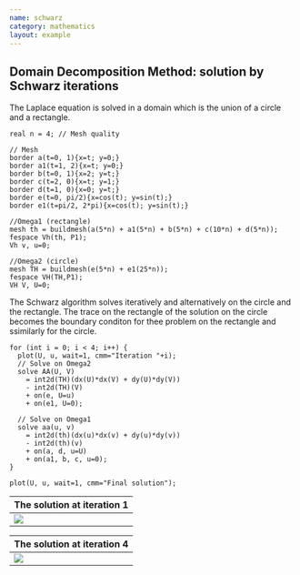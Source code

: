 ```yaml
---
name: schwarz
category: mathematics
layout: example
---
```


## Domain Decomposition Method: solution by Schwarz iterations
The Laplace equation is solved in a domain which is the union of a circle and a rectangle.
~~~freefem
real n = 4; // Mesh quality

// Mesh
border a(t=0, 1){x=t; y=0;}
border a1(t=1, 2){x=t; y=0;}
border b(t=0, 1){x=2; y=t;}
border c(t=2, 0){x=t; y=1;}
border d(t=1, 0){x=0; y=t;}
border e(t=0, pi/2){x=cos(t); y=sin(t);}
border e1(t=pi/2, 2*pi){x=cos(t); y=sin(t);}

//Omega1 (rectangle)
mesh th = buildmesh(a(5*n) + a1(5*n) + b(5*n) + c(10*n) + d(5*n));
fespace Vh(th, P1);
Vh v, u=0;

//Omega2 (circle)
mesh TH = buildmesh(e(5*n) + e1(25*n));
fespace VH(TH,P1);
VH V, U=0;
~~~
The Schwarz algorithm solves iteratively and alternatively on the circle and the rectangle. The trace on the rectangle of the solution on the circle becomes the boundary conditon for thee problem on the rectangle and ssimilarly for the circle.
~~~freefem
for (int i = 0; i < 4; i++) {
  plot(U, u, wait=1, cmm="Iteration "+i);
  // Solve on Omega2
  solve AA(U, V)
    = int2d(TH)(dx(U)*dx(V) + dy(U)*dy(V))
    - int2d(TH)(V)
    + on(e, U=u)
    + on(e1, U=0);

  // Solve on Omega1
  solve aa(u, v)
    = int2d(th)(dx(u)*dx(v) + dy(u)*dy(v))
    - int2d(th)(v)
    + on(a, d, u=U)
    + on(a1, b, c, u=0);
}

plot(U, u, wait=1, cmm="Final solution");
~~~

| The solution at iteration 1 |
| --------------------------- |
| ![][_solone]                |

| The solution at iteration 4 |
| --------------------------- |
| ![][_solfour]               |

[_solone]: https://raw.githubusercontent.com/phtournier/ffmdtest/refs/heads/main/figures/examples/schwarz/solone.png

[_solfour]: https://raw.githubusercontent.com/phtournier/ffmdtest/refs/heads/main/figures/examples/schwarz/solfour.png
